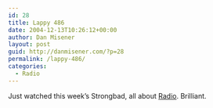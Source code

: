 ```yaml
---
id: 28
title: Lappy 486
date: 2004-12-13T10:26:12+00:00
author: Dan Misener
layout: post
guid: http://danmisener.com/?p=28
permalink: /lappy-486/
categories:
  - Radio
---
```

Just watched this week&#8217;s Strongbad, all about [Radio](http://homestarrunner.com/sbemail120.html). Brilliant.